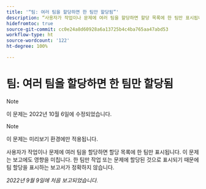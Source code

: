 ```yaml
---
title: '“팀: 여러 팀을 할당하면 한 팀만 할당됨”'
description: “사용자가 작업이나 문제에 여러 팀을 할당하면 할당 목록에 한 팀만 표시됩니다. 이 문제는 보고에도 영향을 미칩니다. 한 팀만 작업 또는 문제에 할당된 것으로 표시되기 때문에 팀 할당을 표시하는 보고서가 정확하지 않습니다.”
hidefromtoc: true
source-git-commit: cc0e24a8d60928a6a13725b4c4ba765aa47abd53
workflow-type: ht
source-wordcount: '122'
ht-degree: 100%

---
```



# 팀: 여러 팀을 할당하면 한 팀만 할당됨

>[!NOTE]
>
>이 문제는 2022년 10월 6일에 수정되었습니다.

>[!NOTE]
>
>이 문제는 미리보기 환경에만 적용됩니다.

사용자가 작업이나 문제에 여러 팀을 할당하면 할당 목록에 한 팀만 표시됩니다. 이 문제는 보고에도 영향을 미칩니다. 한 팀만 작업 또는 문제에 할당된 것으로 표시되기 때문에 팀 할당을 표시하는 보고서가 정확하지 않습니다.

_2022년 9월 9일에 처음 보고되었습니다._

